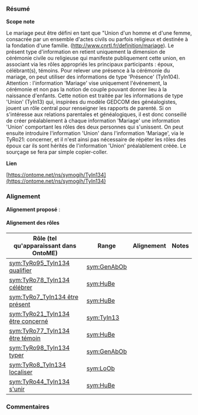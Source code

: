 ### Résumé

**Scope note**

Le mariage peut être défini en tant que "Union d'un homme et d'une femme, consacrée par un ensemble d'actes civils ou parfois religieux et destinée à la fondation d'une famille. (http://www.cnrtl.fr/definition/mariage).	Le présent type d'information en retient uniquement la dimension de cérémonie civile ou religieuse qui manifeste publiquement cette union, en associant via les rôles appropriés les principaux participants : époux, célébrant(s), témoins. Pour relever une présence à la cérémonie du mariage, on peut utiliser des informations de type 'Présence' (TyIn104).	Attention : l'information 'Mariage' vise uniquement l'événement, la cérémonie et non pas la notion de couple pouvant donner lieu à la naissance d'enfants. Cette notion est traitée par les informations de type 'Union' (TyIn13) qui, inspirées du modèle GEDCOM des généalogistes, jouent un rôle central pour renseigner les rapports de parenté.	Si on s'intéresse aux relations parentales et généalogiques, il est donc conseillé de créer préalablement à chaque information 'Mariage' une information 'Union' comportant les rôles des deux personnes qui s'unissent. On peut ensuite introduire l'information 'Union' dans l'information 'Mariage', via le TyRo21: concerner, et il n'est ainsi pas nécessaire de répéter les rôles des époux car ils sont hérités de l'information 'Union' préalablement créée. Le sourçage se fera par simple copier-coller.

**Lien**

[https://ontome.net/ns/symogih/TyIn134](https://ontome.net/ns/symogih/TyIn134)

### Alignement

**Alignement proposé** :

#### Alignement des rôles

| Rôle (tel qu'apparaissant dans OntoME) | Range | Alignement | Notes |
| ----- | ----- | ----- | ----- |
| [sym:TyRo95_TyIn134 qualifier](https://ontome.net/ns/symogih/TyRo95_TyIn134) | [sym:GenAbOb](https://ontome.net/ns/symogih/GenAbOb) |   |   |
| [sym:TyRo78_TyIn134 célébrer](https://ontome.net/ns/symogih/TyRo78_TyIn134) | [sym:HuBe](https://ontome.net/ns/symogih/HuBe) |   |   |
| [sym:TyRo7_TyIn134 être présent](https://ontome.net/ns/symogih/TyRo7_TyIn134) | [sym:HuBe](https://ontome.net/ns/symogih/HuBe) |   |   |
| [sym:TyRo21_TyIn134 être concerné](https://ontome.net/ns/symogih/TyRo21_TyIn134) | [sym:TyIn13](https://ontome.net/ns/symogih/TyIn13) |   |   |
| [sym:TyRo77_TyIn134 être témoin](https://ontome.net/ns/symogih/TyRo77_TyIn134) | [sym:HuBe](https://ontome.net/ns/symogih/HuBe) |   |   |
| [sym:TyRo98_TyIn134 typer](https://ontome.net/ns/symogih/TyRo98_TyIn134) | [sym:GenAbOb](https://ontome.net/ns/symogih/GenAbOb) |   |   |
| [sym:TyRo8_TyIn134 localiser](https://ontome.net/ns/symogih/TyRo8_TyIn134) | [sym:LoOb](https://ontome.net/ns/symogih/LoOb) |   |   |
| [sym:TyRo44_TyIn134 s'unir](https://ontome.net/ns/symogih/TyRo44_TyIn134) | [sym:HuBe](https://ontome.net/ns/symogih/HuBe) |   |   |

### Commentaires